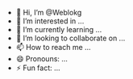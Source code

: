 - 👋 Hi, I’m @Weblokg
- 👀 I’m interested in ...
- 🌱 I’m currently learning ...
- 💞️ I’m looking to collaborate on ...
- 📫 How to reach me ...
- 😄 Pronouns: ...
- ⚡ Fun fact: ...

<!---
Weblokg/Weblokg is a ✨ special ✨ repository because its `README.md` (this file) appears on your GitHub profile.
You can click the Preview link to take a look at your changes.
--->
